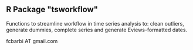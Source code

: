 

## R Package "tsworkflow"

Functions to streamline workflow in time series analysis to: clean outliers, generate dummies, complete series and generate Eviews-formatted dates.

fcbarbi AT gmail.com
